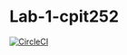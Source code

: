 # Lab-1-cpit252
[![CircleCI](https://dl.circleci.com/status-badge/img/gh/Nawaf9529/Lab-1-cpit252/tree/circleci-project-setup.svg?style=svg)](https://dl.circleci.com/status-badge/redirect/gh/Nawaf9529/Lab-1-cpit252/tree/circleci-project-setup)
